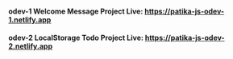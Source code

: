 #### odev-1 Welcome Message Project Live: https://patika-js-odev-1.netlify.app
#### odev-2 LocalStorage Todo Project Live: https://patika-js-odev-2.netlify.app
